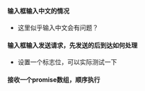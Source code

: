 #### 输入框输入中文的情况

- 这里似乎输入中文会有问题？

#### 输入框输入发送请求，先发送的后到达如何处理

- 设置一个标志位，可以实际测试一下

#### 接收一个promise数组，顺序执行